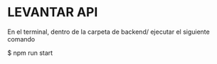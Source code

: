 # LEVANTAR API

En el terminal, dentro de la carpeta de backend/ ejecutar el siguiente comando

$ npm run start